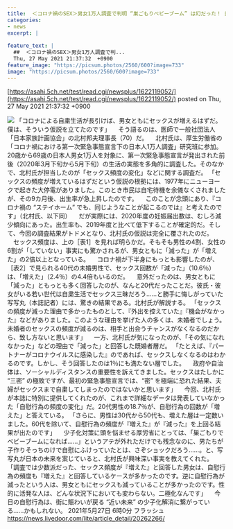 ```yaml
---
title:  ＜コロナ禍のSEX＞男女1万人調査で判明 “巣ごもりベビーブーム” は幻だった！ 担当研究者が解説  
categories:
- news
excerpt: |
  
feature_text: |
  ##  ＜コロナ禍のSEX＞男女1万人調査で判...
  Thu, 27 May 2021 21:37:32  +0900
feature_image: "https://picsum.photos/2560/600?image=733"
image: "https://picsum.photos/2560/600?image=733"
---
```


[https://asahi.5ch.net/test/read.cgi/newsplus/1622119052/](https://asahi.5ch.net/test/read.cgi/newsplus/1622119052/)
posted on Thu, 27 May 2021 21:37:32  +0900

<!--more-->

![](https://image.news.livedoor.com/newsimage/stf/8/5/85702_1581_5add750b04c0dfbff70d20644933a135.jpg) 「コロナによる自粛生活が長引けば、男女ともにセックスが増えるはずだ。僕は、そういう仮説を立てたのです」 　そう語るのは、医師で一般社団法人「日本家族計画協会」の北村邦夫理事長（70）だ。 　北村氏は、厚生労働省の「コロナ禍における第一次緊急事態宣言下の日本人1万人調査」研究班に参加。20歳から69歳の日本人男女1万人を対象に、第一次緊急事態宣言が発出された前後（2020年3月下旬から5月下旬）の生活の実態を多角的に調査した。そのなかで、北村氏が担当したのが「セックス頻度の変化」などに関する調査だ。 「セックスの頻度が増えているはずだという仮説の根拠には、1977年にニューヨークで起きた大停電がありました。このとき市民は自宅待機を余儀なくされましたが、その9カ月後、出生率が急上昇したのです。 　このことが念頭にあり、『コロナ禍の “ステイホーム” でも、同じようなことが起こるのでは』と考えたのです」（北村氏、以下同） 　だが実際には、2020年度の妊娠届出数は、むしろ減少傾向にあった。出生率も、2019年度と比べて低下することが確定的だ。そして、今回の調査結果がトドメとなり、北村氏の仮説は完全に覆されたのだ。 　セックス頻度は、上の［表1］を見れば明らかだ。そもそも男性の4割、女性の6割が「していない」事実にも驚かされるが、男女ともに「減った」が「増えた」の2倍以上となっている。 　コロナ禍が下半身にもっとも影響したのが、［表2］で見られる40代の未婚男性で、セックス回数が「減った」（10.6％）は、「増えた」（2.4％）の4.4倍もいるのだ。 　意外だったのは、男女ともに「減った」ともっとも多く回答したのが、なんと20代だったことだ。彼氏・彼女がいる若い世代は自粛生活でセックス三昧だろう……と勝手に悔しがっていた写写丸（本誌記者）には、驚きの結果である。北村氏が解説する。 「セックスの頻度が減った理由で多かったものとして、『外出を控えていた』『機会がなかった』などがありました。このような理由を挙げた人の多くは、未婚者でしょう。未婚者のセックスの頻度が減るのは、相手と出会うチャンスがなくなるのだから、致し方ないと思います」 　一方、北村氏が気になったのが、「その気になれなかった」などの理由で「減った」と回答した既婚者層だ。 「たとえば、『パートナーがコロナウイルスに感染した』のであれば、セックスしなくなるのはわかるのです。しかし、そう回答したのは1％にも満たない層でした。 　政府や自治体は、ソーシャルディスタンスの重要性を訴えてきました。セックスはたしかに “三密” の極致ですが、最初の緊急事態宣言では、“密” を極端に恐れた結果、夫婦がセックスまで自粛してしまったのではないかと思います」 　今回、北村氏が本誌に特別に提供してくれたのが、これまで詳細なデータは発表していなかった「自慰行為の頻度の変化」だ。20代男性の18.7％が、自慰行為の回数が「増えた」と答えている。 「さらに、男性は30代から50代も、増えた層は一定数いました。60代を除いて、自慰行為の頻度が『増えた』が『減った』を上回る結果が出たのです」 　少子化対策に頭を悩ませる厚労省にとっては、「巣ごもりでベビーブームになれば……」というアテが外れただけでも残念なのに、男たちが子作りそっちのけで自慰にふけっていたとは、さぞショックだろう……。と、写写丸が日本の未来を案じていると、北村氏が興味深い事実を教えてくれた。 「調査では少数派だった、セックス頻度が『増えた』と回答した男女は、自慰行為の頻度も『増えた』と回答しているケースが多かったのです。逆に自慰行為が減ったという人は、男女ともにセックスも減っていることが多かったのです。性的に活発な人は、どんな状況下においても変わらない。二極化なんです」 　今日の自慰行為は、街に賑わいが戻る “近い未来” の少子化解消に繋がっている……かもしれない。 2021年5月27日 6時0分 フラッシュ https://news.livedoor.com/lite/article_detail/20262266/
